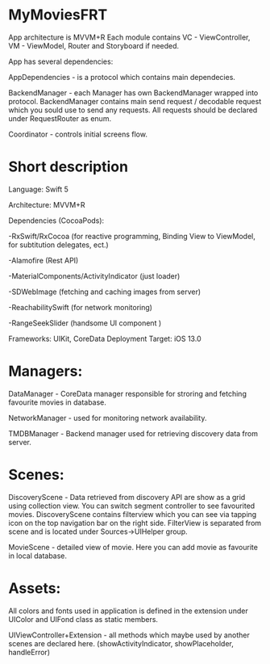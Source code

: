 # MyMoviesFRT

App architecture is MVVM+R
Each module contains VC - ViewController, VM - ViewModel, Router and Storyboard if needed.

App has several dependencies:

AppDependencies - is a protocol which contains main dependecies.

BackendManager - each Manager has own BackendManager wrapped into protocol. BackendManager contains main send request / decodable request which you sould use to send any requests. All requests should be declared under RequestRouter as enum.

Coordinator - controls initial screens flow.

# Short description

Language: Swift 5

Architecture: MVVM+R

Dependencies (CocoaPods):

-RxSwift/RxCocoa (for reactive programming, Binding View to ViewModel, for subtitution delegates, ect.)

-Alamofire (Rest API)

-MaterialComponents/ActivityIndicator (just loader)

-SDWebImage (fetching and caching images from server)

-ReachabilitySwift (for network monitoring)

-RangeSeekSlider (handsome UI component )

Frameworks: UIKit, CoreData
Deployment Target: iOS 13.0


# Managers:

DataManager - CoreData manager responsible for stroring and fetching favourite movies in database.

NetworkManager - used for monitoring network availability.

TMDBManager - Backend manager used for retrieving discovery data from server.

# Scenes: 

DiscoveryScene - Data retrieved from discovery API are show as a grid using collection view. You can switch segment controller to see favourited movies. DiscoveryScene contains filterview which you can see via tapping icon on the top navigation bar on the right side. FilterView is separated from scene and is located under Sources->UIHelper group. 

MovieScene - detailed view of movie. Here you can add movie as favourite in local database.

# Assets:

All colors and fonts used in application is defined in the extension under UIColor and UIFond class as static members.


UIViewController+Extension - all methods which maybe used by another scenes are declared here. (showActivityIndicator, showPlaceholder, handleError)
